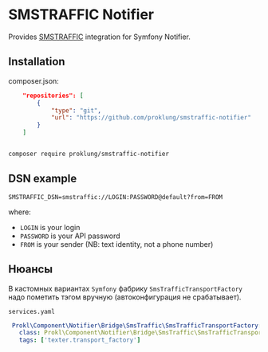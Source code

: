 SMSTRAFFIC Notifier
=============

Provides [SMSTRAFFIC](https://smstraffic.ru/) integration for Symfony Notifier.

Installation
-----------

composer.json:

```json
    "repositories": [
        {
            "type": "git",
            "url": "https://github.com/proklung/smstraffic-notifier"
        }
    ]
```

```bash

composer require proklung/smstraffic-notifier

```

DSN example
-----------

```
SMSTRAFFIC_DSN=smstraffic://LOGIN:PASSWORD@default?from=FROM
```

where:
 - `LOGIN` is your login
 - `PASSWORD` is your API password
 - `FROM` is your sender (NB: text identity, not a phone number)
 
 Нюансы
 ------
 
 В кастомных вариантах `Symfony` фабрику `SmsTrafficTransportFactory` надо пометить тэгом вручную (автоконфигурация
 не срабатывает).
 
 `services.yaml`
 
 ```yaml
  Prokl\Component\Notifier\Bridge\SmsTraffic\SmsTrafficTransportFactory:
    class: Prokl\Component\Notifier\Bridge\SmsTraffic\SmsTrafficTransportFactory
    tags: ['texter.transport_factory']
 ```
 
 